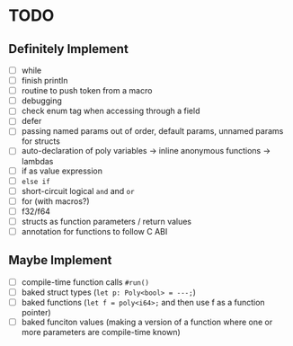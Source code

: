 # TODO

## Definitely Implement

- [ ] while
- [ ] finish println
- [ ] routine to push token from a macro
- [ ] debugging
- [ ] check enum tag when accessing through a field
- [ ] defer
- [ ] passing named params out of order, default params, unnamed params for structs
- [ ] auto-declaration of poly variables -> inline anonymous functions -> lambdas
- [ ] if as value expression
- [ ] `else if`
- [ ] short-circuit logical `and` and `or`
- [ ] for (with macros?)
- [ ] f32/f64
- [ ] structs as function parameters / return values
- [ ] annotation for functions to follow C ABI

## Maybe Implement

- [ ] compile-time function calls `#run()`
- [ ] baked struct types (`let p: Poly<bool> = ---;`)
- [ ] baked functions (`let f = poly<i64>;` and then use f as a function pointer)
- [ ] baked funciton values (making a version of a function where one or more parameters are compile-time known)

